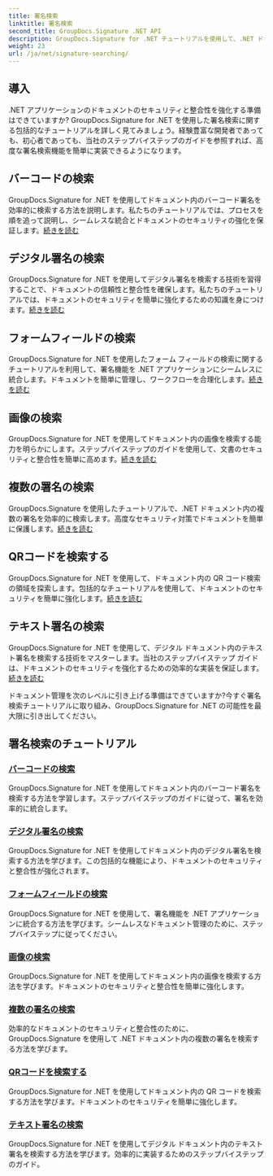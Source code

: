 ```yaml
---
title: 署名検索
linktitle: 署名検索
second_title: GroupDocs.Signature .NET API
description: GroupDocs.Signature for .NET チュートリアルを使用して、.NET ドキュメント内の署名を検索する方法を学習します。バーコード、デジタル、画像、テキスト、QR コードの検索でセキュリティを強化します。
weight: 23
url: /ja/net/signature-searching/
---
```

## 導入

.NET アプリケーションのドキュメントのセキュリティと整合性を強化する準備はできていますか? GroupDocs.Signature for .NET を使用した署名検索に関する包括的なチュートリアルを詳しく見てみましょう。経験豊富な開発者であっても、初心者であっても、当社のステップバイステップのガイドを参照すれば、高度な署名検索機能を簡単に実装できるようになります。

## バーコードの検索
GroupDocs.Signature for .NET を使用してドキュメント内のバーコード署名を効率的に検索する方法を説明します。私たちのチュートリアルでは、プロセスを順を追って説明し、シームレスな統合とドキュメントのセキュリティの強化を保証します。[続きを読む](./search-for-barcode/)

## デジタル署名の検索
GroupDocs.Signature for .NET を使用してデジタル署名を検索する技術を習得することで、ドキュメントの信頼性と整合性を確保します。私たちのチュートリアルでは、ドキュメントのセキュリティを簡単に強化するための知識を身につけます。[続きを読む](./search-for-digital-signatures/)

## フォームフィールドの検索
GroupDocs.Signature for .NET を使用したフォーム フィールドの検索に関するチュートリアルを利用して、署名機能を .NET アプリケーションにシームレスに統合します。ドキュメントを簡単に管理し、ワークフローを合理化します。[続きを読む](./search-for-form-fields/)

## 画像の検索
GroupDocs.Signature for .NET を使用してドキュメント内の画像を検索する能力を明らかにします。ステップバイステップのガイドを使用して、文書のセキュリティと整合性を簡単に高めます。[続きを読む](./search-for-images/)

## 複数の署名の検索
GroupDocs.Signature を使用したチュートリアルで、.NET ドキュメント内の複数の署名を効率的に検索します。高度なセキュリティ対策でドキュメントを簡単に保護します。[続きを読む](./search-for-multiple-signatures/)

## QRコードを検索する
GroupDocs.Signature for .NET を使用して、ドキュメント内の QR コード検索の領域を探索します。包括的なチュートリアルを使用して、ドキュメントのセキュリティを簡単に強化します。[続きを読む](./search-for-qr-codes/)

## テキスト署名の検索
GroupDocs.Signature for .NET を使用して、デジタル ドキュメント内のテキスト署名を検索する技術をマスターします。当社のステップバイステップ ガイドは、ドキュメントのセキュリティを強化するための効率的な実装を保証します。[続きを読む](./search-for-text-signatures/)

ドキュメント管理を次のレベルに引き上げる準備はできていますか?今すぐ署名検索チュートリアルに取り組み、GroupDocs.Signature for .NET の可能性を最大限に引き出してください。

## 署名検索のチュートリアル
### [バーコードの検索](./search-for-barcode/)
GroupDocs.Signature for .NET を使用してドキュメント内のバーコード署名を検索する方法を学習します。ステップバイステップのガイドに従って、署名を効率的に統合します。
### [デジタル署名の検索](./search-for-digital-signatures/)
GroupDocs.Signature for .NET を使用してドキュメント内のデジタル署名を検索する方法を学びます。この包括的な機能により、ドキュメントのセキュリティと整合性が強化されます。
### [フォームフィールドの検索](./search-for-form-fields/)
GroupDocs.Signature for .NET を使用して、署名機能を .NET アプリケーションに統合する方法を学びます。シームレスなドキュメント管理のために、ステップバイステップに従ってください。
### [画像の検索](./search-for-images/)
GroupDocs.Signature for .NET を使用してドキュメント内の画像を検索する方法を学びます。ドキュメントのセキュリティと整合性を簡単に強化します。
### [複数の署名の検索](./search-for-multiple-signatures/)
効率的なドキュメントのセキュリティと整合性のために、GroupDocs.Signature を使用して .NET ドキュメント内の複数の署名を検索する方法を学びます。
### [QRコードを検索する](./search-for-qr-codes/)
GroupDocs.Signature for .NET を使用してドキュメント内の QR コードを検索する方法を学びます。ドキュメントのセキュリティを簡単に強化します。
### [テキスト署名の検索](./search-for-text-signatures/)
GroupDocs.Signature for .NET を使用してデジタル ドキュメント内のテキスト署名を検索する方法を学びます。効率的に実装するためのステップバイステップのガイド。